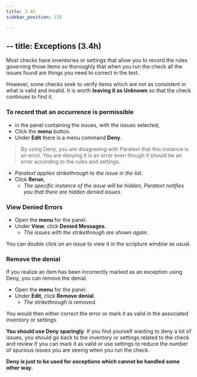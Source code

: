 ```yaml
---
title: 3.4h
sidebar_position: 118

---
```




## -- title: Exceptions (3.4h)


Most checks have inventories or settings that allow you to record the rules governing those items so thoroughly that when you run the check all the issues found are things you need to correct in the text.


However, some checks seek to verify items which are not as consistent in what is valid and invalid. It is worth **leaving it as Unknown** so that the check continues to find it.


### To record that an occurrence is permissible

- in the panel containing the issues, with the issues selected,
- Click the **menu** button.
- Under **Edit** there is a menu command **Deny**.

> By using Deny, you are disagreeing with Paratext that this instance is an error. You are denying it is an error even though it should be an error according to the rules and settings.

- _Paratext applies strikethrough to the issue in the list_.
- Click **Rerun**,
	- _The specific instance of the issue will be hidden, Paratext notifies you that there are hidden denied issues_.

### View Denied Errors

- Open the **menu** for the panel.
- Under **View**, click **Denied Messages**.
	- _The issues with the strikethrough are shown again_.

You can double click on an issue to view it in the scripture window as usual.


### Remove the denial


If you realize an item has been incorrectly marked as an exception using Deny, you can remove the denial.

- Open the **menu** for the panel.
- Under **Edit**, click **Remove denial**.
	- _The strikethrough is removed_.

You would then either correct the error or mark it as valid in the associated inventory or settings.


**You should use Deny sparingly**. If you find yourself wanting to deny a lot of issues, you should go back to the inventory or settings related to the check and review if you can mark it as valid or use settings to reduce the number of spurious issues you are seeing when you run the check.


**Deny is just to be used for exceptions which cannot be handled some other way.**

